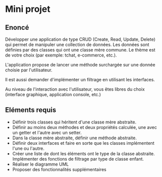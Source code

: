 # Mini projet

## Enoncé

Développer une application de type CRUD (Create, Read, Update, Delete) qui permet de manipuler une collection de données.
Les données sont définies par des classes qui ont une classe mère commune.
Le thème est de votre choix (par exemple: tchat, e-commerce, etc.).

L'application propose de lancer une méthode surchargée sur une donnée choisie par l'utilisateur.

Il est aussi demander d'implémenter un filtrage en utilisant les interfaces.

Au niveau de l'interaction avec l'utilisateur, vous êtes libres du choix (interface graphique, application console, etc.)

## Eléments requis

-   Définir trois classes qui héritent d'une classe mère abstraite.
-   Définir au moins deux méthodes et deux propriétés calculée, une avec un getter et l'autre avec un setter.
-   Dans la classe mère abstraite, définir une méthode abstraite.
-   Définir deux interfaces et faire en sorte que les classes implémentent l'une ou l'autre.
-   Créer une liste de dont les éléments ont le type de la classe abstraite. Implémenter des fonctions de filtrage par type de classe enfant.
-   Réaliser le diagramme UML
-   Proposer des fonctionnalités supplémentaires
